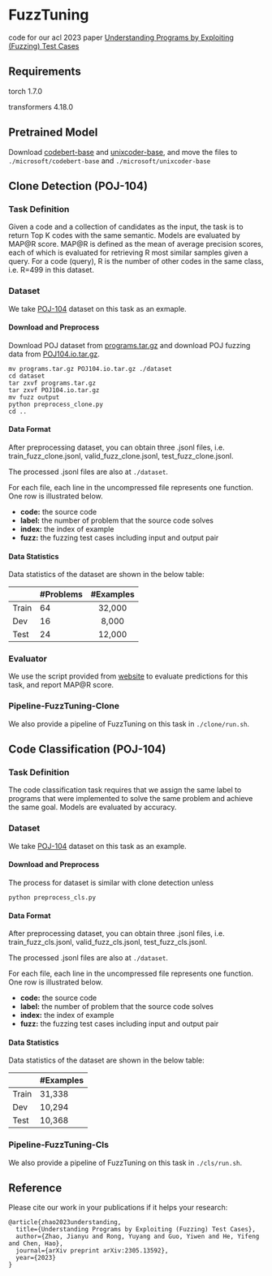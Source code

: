 # FuzzTuning

code for our acl 2023 paper [Understanding Programs by Exploiting (Fuzzing) Test Cases](https://arxiv.org/pdf/2305.13592.pdf)

## Requirements

torch 1.7.0

transformers 4.18.0

## Pretrained Model

Download [codebert-base](https://huggingface.co/microsoft/codebert-base) and [unixcoder-base](https://huggingface.co/microsoft/unixcoder-base), and move the files to ```./microsoft/codebert-base``` and ```./microsoft/unixcoder-base```

## Clone Detection (POJ-104)

### Task Definition

Given a code and a collection of candidates as the input, the task is to return Top K codes with the same semantic. Models are evaluated by MAP@R score. MAP@R is defined as the mean of average precision scores, each of which is evaluated for retrieving R most similar samples given a query. For a code (query), R is the number of other codes in the same class, i.e. R=499 in this dataset.


### Dataset

We take [POJ-104](https://arxiv.org/pdf/1409.5718.pdf) dataset on this task as an exmaple.

#### Download and Preprocess

Download POJ dataset from [programs.tar.gz](https://drive.google.com/file/d/1x0nucnROMhDDxyJmoUnYWfggRPk9pQUu/view?usp=drive_link) and download POJ fuzzing data from [POJ104.io.tar.gz](https://drive.google.com/file/d/1uLj_d1bKl4HbIos_4p1Fg9Z3jKodAHn-/view?usp=drive_link). 
```shell
mv programs.tar.gz POJ104.io.tar.gz ./dataset
cd dataset
tar zxvf programs.tar.gz
tar zxvf POJ104.io.tar.gz
mv fuzz output
python preprocess_clone.py
cd ..
```

#### Data Format

After preprocessing dataset, you can obtain three .jsonl files, i.e. train_fuzz_clone.jsonl, valid_fuzz_clone.jsonl, test_fuzz_clone.jsonl.

The processed .jsonl files are also at ```./dataset```.

For each file, each line in the uncompressed file represents one function. One row is illustrated below.

   - **code:** the source code
   - **label:** the number of problem that the source code solves
   - **index:** the index of example
   - **fuzz:** the fuzzing test cases including input and output pair

#### Data Statistics

Data statistics of the dataset are shown in the below table:

|       | #Problems | #Examples |
| ----- | --------- | :-------: |
| Train | 64        |  32,000   |
| Dev   | 16        |   8,000   |
| Test  | 24        |  12,000   |

###  Evaluator

We use the script provided from [website](https://github.com/microsoft/CodeXGLUE/tree/main/Code-Code/Clone-detection-POJ-104) to evaluate predictions for this task, and report MAP@R score.


### Pipeline-FuzzTuning-Clone

We also provide a pipeline of FuzzTuning on this task in ```./clone/run.sh```. 


## Code Classification (POJ-104)

### Task Definition
The  code classification task requires that we assign the same label to programs that were implemented to solve the same problem and achieve the same goal. Models are evaluated by accuracy. 


### Dataset

We take [POJ-104](https://arxiv.org/pdf/1409.5718.pdf) dataset on this task as an example.


#### Download and Preprocess

The process for dataset is similar with clone detection unless
```shell
python preprocess_cls.py
```

#### Data Format

After preprocessing dataset, you can obtain three .jsonl files, i.e. train_fuzz_cls.jsonl, valid_fuzz_cls.jsonl, test_fuzz_cls.jsonl.

The processed .jsonl files are also at ```./dataset```.

For each file, each line in the uncompressed file represents one function. One row is illustrated below.

   - **code:** the source code
   - **label:** the number of problem that the source code solves
   - **index:** the index of example
   - **fuzz:** the fuzzing test cases including input and output pair

#### Data Statistics

Data statistics of the dataset are shown in the below table:

|       |  #Examples |
| ----- |  -------   |
| Train |   31,338   |
| Dev   |   10,294   |
| Test  |   10,368   |


### Pipeline-FuzzTuning-Cls

We also provide a pipeline of FuzzTuning on this task in ```./cls/run.sh```. 


## Reference
Please cite our work in your publications if it helps your research:

<pre><code>@article{zhao2023understanding,
  title={Understanding Programs by Exploiting (Fuzzing) Test Cases},
  author={Zhao, Jianyu and Rong, Yuyang and Guo, Yiwen and He, Yifeng and Chen, Hao},
  journal={arXiv preprint arXiv:2305.13592},
  year={2023}
}</code></pre>
